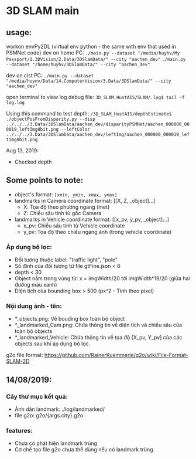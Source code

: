 # 3D SLAM main

## usage:

workon envPy2DL (virtual env python - the same with env that used in PSMNet code)
dev on home PC: 
`./main.py --dataset "/media/huyhv/My Passport/1.3DVision/2.Data/3DSlamData/" --city "aachen_dev"`
`./main.py --dataset "/home/huyhv/3DSlamData/" --city "aachen_dev"`

dev on cist PC: 
`./main.py --dataset "/media/huynv/Data/14.ComputerVision/3.Data/3DSlamData/" --city "aachen_dev"`

open terminal to view log debug file:
`3D_SLAM_HustAIS/SLAM/.log$ tail -f log.log`

Using this command to test depth:
`/3D_SLAM_HustAIS/depthEstimate$ ./objectPosFromDisparity.py --disp ../../../3.Data/3DSlamData/aachen_dev/disparityPSMNet/aachen_000000_000019_leftImg8bit.png --leftColor ../../../3.Data/3DSlamData/aachen_dev/leftImg/aachen_000000_000019_leftImg8bit.png `

Aug 13, 2019: 
- Checked depth

## Some points to note:
- object's format: `[xmin, ymin, xmax, ymax]`
- landmarks in Camera coordinate format: [[X, Z, _object]...]
    - X: Tọa độ theo phương ngang (met)
    - Z: Chiều sâu tính từ gốc Camera 
- landmarks in Vehicle coordinate format: [[x_pv, y_pv, _object]...]
    - x_pv: Chiều sâu tính từ Vehicle coordinate
    - y_pv: Tọa độ theo chiều ngang ảnh (trong vehicle coordinate)

### Áp dụng bộ lọc:
- Đối tượng thuộc label: "traffic light", "pole"
- Số đỉnh của đối tượng từ file gtFine.json < 6
- depth < 30 
- Object nằm trong vùng từ: x = imgWidth/20 tới imgWidth*19/20 (giữa hai đường màu xanh)
- Diện tích của bounding box > 500 (px^2 - Tính theo pixel)

### Nội dung ảnh - tên:
- *_objects.png: Vẽ bouding box toàn bộ object
- *_landmarked_Cam.png: Chứa thông tin về diện tích và chiều sâu của toàn bộ objects
- *_landmarked_Vehicle: Chứa thông tin về tọa độ [X_pv, Y_pv] của các objects sau khi áp dụng bộ lọc.

g2o file format:  https://github.com/RainerKuemmerle/g2o/wiki/File-Format-SLAM-2D 


## 14/08/2019:
### Cây thư mục kết quả:
- Ảnh dãn landmark: ./log/landmarked/
- file g2o: g2o/{args.city}.g2o
### features:
- Chưa có phát hiện landmark trùng
- Cơ chế tạo file g2o chưa thể dùng nếu có landmark trùng.